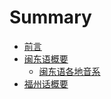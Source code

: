 # Summary

* [前言](README.md)
* [闽东语概要](闽东语概要)
   * [闽东语各地音系](闽东语概要/闽东语各地音系.md)
* [福州话概要](福州话概要/README.md)

